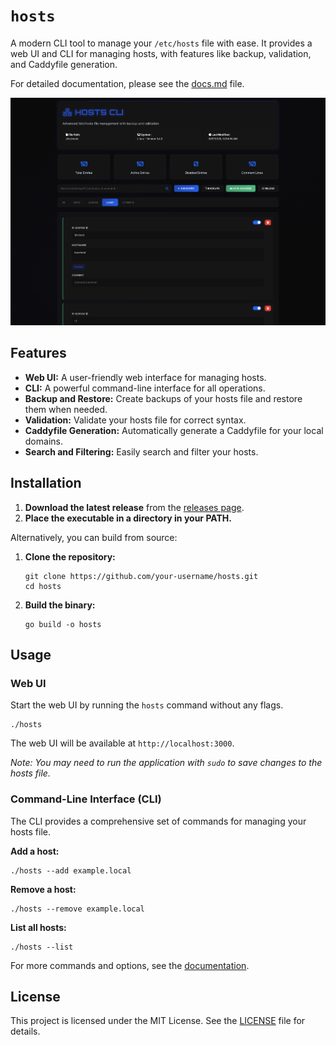 # `hosts`
A modern CLI tool to manage your `/etc/hosts` file with ease. It provides a web UI and CLI for managing hosts, with features like backup, validation, and Caddyfile generation.

For detailed documentation, please see the [docs.md](docs.md) file.

![screenshot](images/ui.png)
## Features

- **Web UI:** A user-friendly web interface for managing hosts.
- **CLI:** A powerful command-line interface for all operations.
- **Backup and Restore:** Create backups of your hosts file and restore them when needed.
- **Validation:** Validate your hosts file for correct syntax.
- **Caddyfile Generation:** Automatically generate a Caddyfile for your local domains.
- **Search and Filtering:** Easily search and filter your hosts.

## Installation

1.  **Download the latest release** from the [releases page](https://github.com/your-username/hosts/releases).
2.  **Place the executable in a directory in your PATH.**

Alternatively, you can build from source:

1.  **Clone the repository:**
    ```shell
    git clone https://github.com/your-username/hosts.git
    cd hosts
    ```

2.  **Build the binary:**
    ```shell
    go build -o hosts
    ```

## Usage

### Web UI

Start the web UI by running the `hosts` command without any flags.

```shell
./hosts
```

The web UI will be available at `http://localhost:3000`.

*Note: You may need to run the application with `sudo` to save changes to the hosts file.*

### Command-Line Interface (CLI)

The CLI provides a comprehensive set of commands for managing your hosts file.

**Add a host:**

```shell
./hosts --add example.local
```

**Remove a host:**

```shell
./hosts --remove example.local
```

**List all hosts:**

```shell
./hosts --list
```

For more commands and options, see the [documentation](docs.md).

## License

This project is licensed under the MIT License. See the [LICENSE](LICENSE) file for details.
